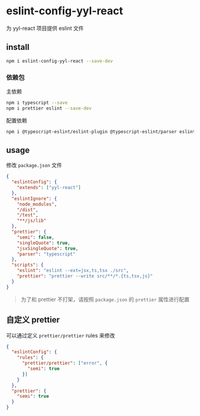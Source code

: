# eslint-config-yyl-react
为 yyl-react 项目提供 eslint 文件

## install
```bash
npm i eslint-config-yyl-react --save-dev
```

### 依赖包
主依赖
```bash
npm i typescript --save
npm i prettier eslint --save-dev
```

配置依赖
```bash
npm i @typescript-eslint/eslint-plugin @typescript-eslint/parser eslint-config-node eslint-config-prettier eslint-config-standard eslint-plugin-prettier eslint-plugin-html eslint-plugin-node eslint-plugin-promise eslint-plugin-react eslint-plugin-standard --save-dev
```


## usage
修改 `package.json` 文件
```json
{
  "eslintConfig": {
    "extends": ["yyl-react"]
  },
  "eslintIgnore": {
    "node_modules",
    "/dist",
    "/test",
    "**/js/lib"
  },
  "prettier": {
    "semi": false,
    "singleQuote": true,
    "jsxSingleQuote": true,
    "parser": "typescript"
  },
  "scripts": {
    "eslint": "eslint --ext=jsx,ts,tsx ./src",
    "prettier": "prettier --write src/**/*.{ts,tsx,js}"
  }
}
```
> 为了和 prettier 不打架，请按照 `package.json` 的 `prettier` 属性进行配置

## 自定义 prettier
可以通过定义 `prettier/prettier` rules 来修改
```json
{
  "eslintConfig": {
    "rules": {
      "prettier/prettier": ["error", {
        "semi": true
      }]
    }
  },
  "prettier": {
    "semi": true
  }
}
```